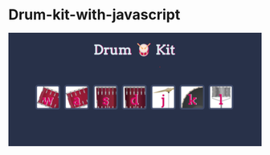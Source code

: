 # Drum-kit-with-javascript
![](https://github.com/Siddhi-Uttekar/Drum-kit-with-javascript/blob/main/images/Screenshot%20.png)
